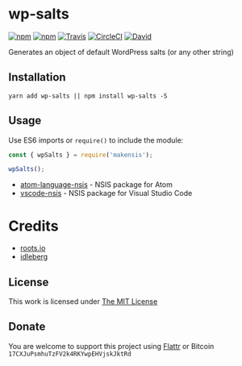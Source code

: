 # wp-salts

[![npm](https://flat.badgen.net/npm/license/makensis)](https://www.npmjs.org/package/wp-salts)
[![npm](https://flat.badgen.net/npm/v/makensis)](https://www.npmjs.org/package/wp-salts)
[![Travis](https://flat.badgen.net/travis/idleberg/node-wp-salts)](https://travis-ci.org/idleberg/node-wp-salts)
[![CircleCI](https://flat.badgen.net/circleci/github/idleberg/node-wp-salts)](https://circleci.com/gh/idleberg/node-wp-salts)
[![David](https://flat.badgen.net/david/dev/idleberg/node-wp-salts)](https://david-dm.org/idleberg/node-wp-salts?type=dev)

Generates an object of default WordPress salts (or any other string)

## Installation

`yarn add wp-salts || npm install wp-salts -S`

## Usage

Use ES6 imports or `require()` to include the module:

```js
const { wpSalts } = require('makensis');

wpSalts();
```

- [atom-language-nsis](https://atom.io/packages/language-nsis) - NSIS package for Atom
- [vscode-nsis](https://marketplace.visualstudio.com/items?itemName=idleberg.nsis) - NSIS package for Visual Studio Code

# Credits
- [roots.io](https://roots.io)
- [idleberg](http://github.com/idleberg)

## License

This work is licensed under [The MIT License](https://opensource.org/licenses/MIT)

## Donate

You are welcome to support this project using [Flattr](https://flattr.com/submit/auto?user_id=idleberg&url=https://github.com/idleberg/node-wp-salts) or Bitcoin `17CXJuPsmhuTzFV2k4RKYwpEHVjskJktRd`

